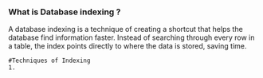 <h3>What is Database indexing ?</h3>
<p> A database indexing is a technique of creating a shortcut that helps the database find information faster. 
    Instead of searching through every row in a table, the index points directly to where the data is stored, saving time.</p>
    
    #Techniques of Indexing
    1. 
